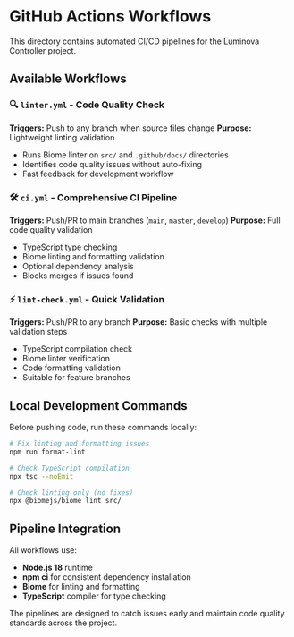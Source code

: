 # GitHub Actions Workflows

This directory contains automated CI/CD pipelines for the Luminova Controller project.

## Available Workflows

### 🔍 `linter.yml` - Code Quality Check
**Triggers:** Push to any branch when source files change
**Purpose:** Lightweight linting validation

- Runs Biome linter on `src/` and `.github/docs/` directories
- Identifies code quality issues without auto-fixing
- Fast feedback for development workflow

### 🛠️ `ci.yml` - Comprehensive CI Pipeline  
**Triggers:** Push/PR to main branches (`main`, `master`, `develop`)
**Purpose:** Full code quality validation

- TypeScript type checking
- Biome linting and formatting validation
- Optional dependency analysis
- Blocks merges if issues found

### ⚡ `lint-check.yml` - Quick Validation
**Triggers:** Push/PR to any branch
**Purpose:** Basic checks with multiple validation steps

- TypeScript compilation check
- Biome linter verification
- Code formatting validation
- Suitable for feature branches

## Local Development Commands

Before pushing code, run these commands locally:

```bash
# Fix linting and formatting issues
npm run format-lint

# Check TypeScript compilation
npx tsc --noEmit

# Check linting only (no fixes)
npx @biomejs/biome lint src/
```

## Pipeline Integration

All workflows use:
- **Node.js 18** runtime
- **npm ci** for consistent dependency installation
- **Biome** for linting and formatting
- **TypeScript** compiler for type checking

The pipelines are designed to catch issues early and maintain code quality standards across the project.
